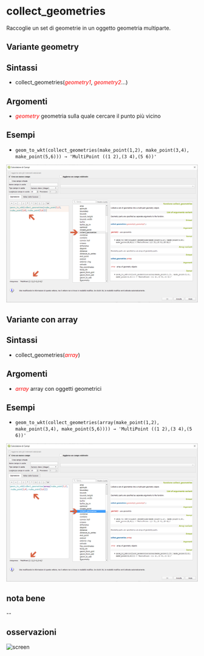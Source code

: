 # collect_geometries

Raccoglie un set di geometrie in un oggetto geometria multiparte.

## Variante geometry

## Sintassi

- collect_geometries(_<span style="color:red;">geometry1</span>_, _<span style="color:red;">geometry2</span>_...)

## Argomenti

* _<span style="color:red;">geometry</span>_ geometria sulla quale cercare il punto più vicino

## Esempi

* `geom_to_wkt(collect_geometries(make_point(1,2), make_point(3,4), make_point(5,6))) → 'MultiPoint ((1 2),(3 4),(5 6))'`

![](../../img/geometria/collect_geometries/collect_geometries2.png)

## Variante con array

## Sintassi

- collect_geometries(_<span style="color:red;">array</span>_)

## Argomenti

* _<span style="color:red;">array</span>_ array con oggetti geometrici


## Esempi

* `geom_to_wkt(collect_geometries(array(make_point(1,2), make_point(3,4), make_point(5,6)))) → 'MultiPoint ((1 2),(3 4),(5 6))'`

![](../../img/geometria/collect_geometries/collect_geometries1.png)

## nota bene

--

## osservazioni

![screen](https://user-images.githubusercontent.com/1829991/63907352-6ca4ff80-ca5e-11e9-9b18-82a1618e1eba.png)
